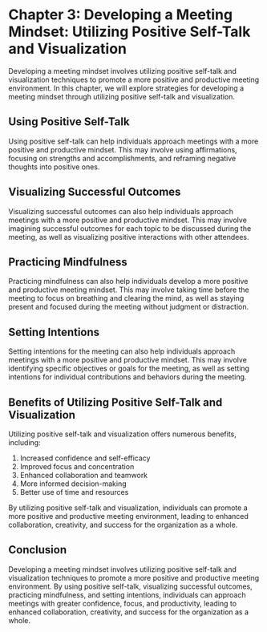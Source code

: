 Chapter 3: Developing a Meeting Mindset: Utilizing Positive Self-Talk and Visualization
=======================================================================================

Developing a meeting mindset involves utilizing positive self-talk and visualization techniques to promote a more positive and productive meeting environment. In this chapter, we will explore strategies for developing a meeting mindset through utilizing positive self-talk and visualization.

Using Positive Self-Talk
------------------------

Using positive self-talk can help individuals approach meetings with a more positive and productive mindset. This may involve using affirmations, focusing on strengths and accomplishments, and reframing negative thoughts into positive ones.

Visualizing Successful Outcomes
-------------------------------

Visualizing successful outcomes can also help individuals approach meetings with a more positive and productive mindset. This may involve imagining successful outcomes for each topic to be discussed during the meeting, as well as visualizing positive interactions with other attendees.

Practicing Mindfulness
----------------------

Practicing mindfulness can also help individuals develop a more positive and productive meeting mindset. This may involve taking time before the meeting to focus on breathing and clearing the mind, as well as staying present and focused during the meeting without judgment or distraction.

Setting Intentions
------------------

Setting intentions for the meeting can also help individuals approach meetings with a more positive and productive mindset. This may involve identifying specific objectives or goals for the meeting, as well as setting intentions for individual contributions and behaviors during the meeting.

Benefits of Utilizing Positive Self-Talk and Visualization
----------------------------------------------------------

Utilizing positive self-talk and visualization offers numerous benefits, including:

1. Increased confidence and self-efficacy
2. Improved focus and concentration
3. Enhanced collaboration and teamwork
4. More informed decision-making
5. Better use of time and resources

By utilizing positive self-talk and visualization, individuals can promote a more positive and productive meeting environment, leading to enhanced collaboration, creativity, and success for the organization as a whole.

Conclusion
----------

Developing a meeting mindset involves utilizing positive self-talk and visualization techniques to promote a more positive and productive meeting environment. By using positive self-talk, visualizing successful outcomes, practicing mindfulness, and setting intentions, individuals can approach meetings with greater confidence, focus, and productivity, leading to enhanced collaboration, creativity, and success for the organization as a whole.
